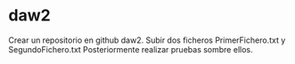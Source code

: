 # daw2
Crear un repositorio en github daw2.
Subir dos ficheros PrimerFichero.txt y SegundoFichero.txt
Posteriormente realizar pruebas sombre ellos.
